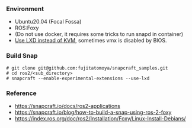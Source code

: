 ### Environment

- Ubuntu20.04 (Focal Fossa)
- ROS:Foxy
- (Do not use docker, it requires some tricks to run snapd in container)
- [Use LXD instead of KVM](https://snapcraft.io/blog/faster-snap-development-additional-tips-and-tricks), sometimes vmx is disabled by BIOS.

### Build Snap

```
# git clone git@github.com:fujitatomoya/snapcraft_samples.git
# cd ros2/<sub_directory>
# snapcraft --enable-experimental-extensions --use-lxd
```

### Reference

- https://snapcraft.io/docs/ros2-applications
- https://snapcraft.io/blog/how-to-build-a-snap-using-ros-2-foxy
- https://index.ros.org/doc/ros2/Installation/Foxy/Linux-Install-Debians/
